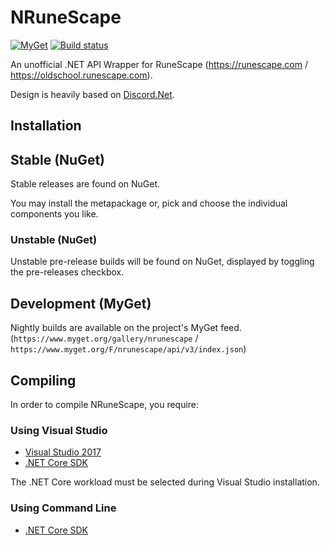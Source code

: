 # NRuneScape
[![MyGet](https://img.shields.io/myget/nrunescape/vpre/NRuneScape.svg)](https://www.myget.org/feed/Packages/nrunescape) 
[![Build status](https://ci.appveyor.com/api/projects/status/f3hwgo97j5e0psxx?svg=true)](https://ci.appveyor.com/project/AntiTcb/nrunescape)

An unofficial .NET API Wrapper for RuneScape (https://runescape.com / https://oldschool.runescape.com).

Design is heavily based on [Discord.Net](https://github.com/RogueException/Discord.Net). 

## Installation
## Stable (NuGet)
Stable releases are found on NuGet.

You may install the metapackage or, pick and choose the individual components you like.

### Unstable (NuGet)
Unstable pre-release builds will be found on NuGet, displayed by toggling the pre-releases checkbox.

## Development (MyGet)
Nightly builds are available on the project's MyGet feed. (`https://www.myget.org/gallery/nrunescape` / `https://www.myget.org/F/nrunescape/api/v3/index.json`)

## Compiling
In order to compile NRuneScape, you require:

### Using Visual Studio
- [Visual Studio 2017](https://www.microsoft.com/net/core#windowsvs2017)
- [.NET Core SDK](https://www.microsoft.com/net/download/core)

The .NET Core workload must be selected during Visual Studio installation.

### Using Command Line
- [.NET Core SDK](https://www.microsoft.com/net/download/core)
